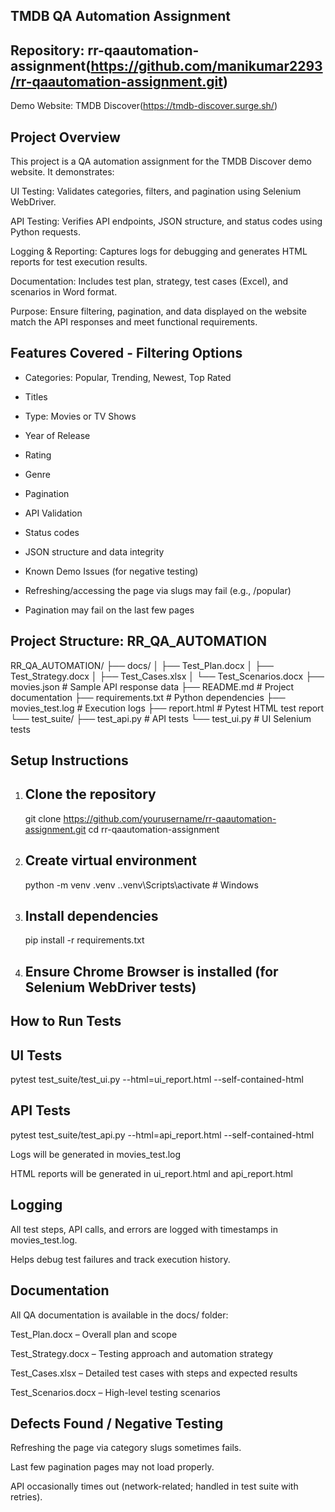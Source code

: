 ## TMDB QA Automation Assignment

## Repository: rr-qaautomation-assignment(https://github.com/manikumar2293/rr-qaautomation-assignment.git)

Demo Website: TMDB Discover(https://tmdb-discover.surge.sh/)

## Project Overview

This project is a QA automation assignment for the TMDB Discover demo website. It demonstrates:

UI Testing: Validates categories, filters, and pagination using Selenium WebDriver.

API Testing: Verifies API endpoints, JSON structure, and status codes using Python requests.

Logging & Reporting: Captures logs for debugging and generates HTML reports for test execution results.

Documentation: Includes test plan, strategy, test cases (Excel), and scenarios in Word format.

Purpose: Ensure filtering, pagination, and data displayed on the website match the API responses and meet functional requirements.

## Features Covered - Filtering Options

- Categories: Popular, Trending, Newest, Top Rated

- Titles

- Type: Movies or TV Shows

- Year of Release

- Rating

- Genre

- Pagination

- API Validation

- Status codes

- JSON structure and data integrity

- Known Demo Issues (for negative testing)

- Refreshing/accessing the page via slugs may fail (e.g., /popular)

- Pagination may fail on the last few pages

## Project Structure: RR_QA_AUTOMATION

RR_QA_AUTOMATION/
├── docs/
│   ├── Test_Plan.docx
│   ├── Test_Strategy.docx
│   ├── Test_Cases.xlsx
│   └── Test_Scenarios.docx
├── movies.json                  # Sample API response data
├── README.md                     # Project documentation
├── requirements.txt              # Python dependencies
├── movies_test.log               # Execution logs
├── report.html                   # Pytest HTML test report
└── test_suite/
    ├── test_api.py               # API tests
    └── test_ui.py                # UI Selenium tests


## Setup Instructions

1. ## Clone the repository
   git clone https://github.com/yourusername/rr-qaautomation-assignment.git
   cd rr-qaautomation-assignment

2. ## Create virtual environment
   python -m venv .venv
   .\.venv\Scripts\activate   # Windows

3. ## Install dependencies
   pip install -r requirements.txt

4. ## Ensure Chrome Browser is installed (for Selenium WebDriver tests)

## How to Run Tests
## UI Tests

pytest test_suite/test_ui.py --html=ui_report.html --self-contained-html

## API Tests

pytest test_suite/test_api.py --html=api_report.html --self-contained-html

Logs will be generated in movies_test.log

HTML reports will be generated in ui_report.html and api_report.html

## Logging

All test steps, API calls, and errors are logged with timestamps in movies_test.log.

Helps debug test failures and track execution history.


## Documentation

All QA documentation is available in the docs/
 folder:

Test_Plan.docx
 – Overall plan and scope

Test_Strategy.docx
 – Testing approach and automation strategy

Test_Cases.xlsx
 – Detailed test cases with steps and expected results

Test_Scenarios.docx
 – High-level testing scenarios

## Defects Found / Negative Testing

Refreshing the page via category slugs sometimes fails.

Last few pagination pages may not load properly.

API occasionally times out (network-related; handled in test suite with retries).
